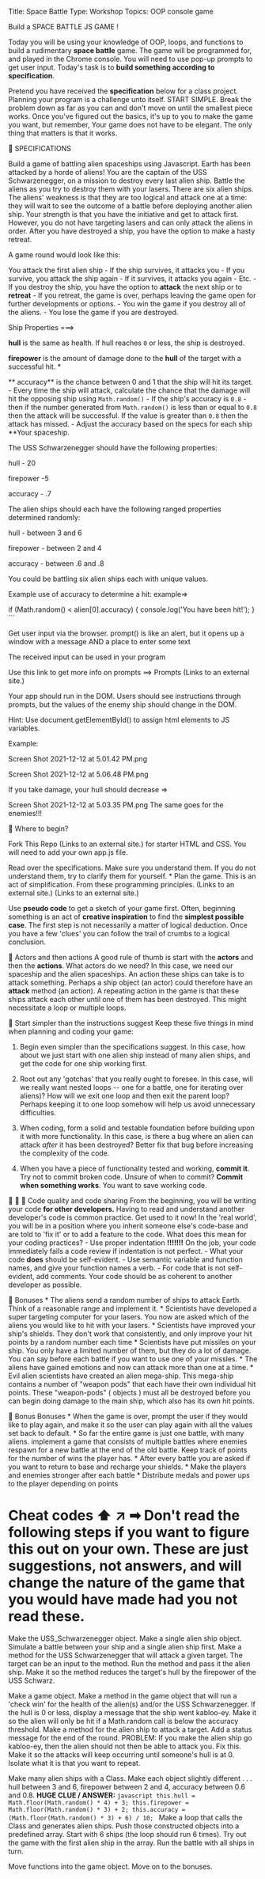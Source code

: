 Title: Space Battle
Type: Workshop
Topics: OOP console game

 Build a  SPACE BATTLE JS GAME !



Today you will be using your knowledge of OOP, loops, and functions to build a rudimentary **space battle** game. The game will be programmed for, and played in the Chrome console. You will need to use pop-up prompts to get user input. Today's task is to **build something according to specification**.

Pretend you have received the **specification** below for a class project. Planning your program is a challenge unto itself. START SIMPLE. Break the problem down as far as you can and don't move on until the smallest piece works. Once you've figured out the basics, it's up to you to make the game you want, but remember, Your game does not have to be elegant. The only thing that matters is that it works.

🚀 SPECIFICATIONS

Build a game of battling alien spaceships using Javascript. Earth has been attacked by a horde of aliens! You are the captain of the USS Schwarzenegger, on a mission to destroy every last alien ship. Battle the aliens as you try to destroy them with your lasers. There are six alien ships. The aliens' weakness is that they are too logical and attack one at a time: they will wait to see the outcome of a battle before deploying another alien ship. Your strength is that you have the initiative and get to attack first. However, you do not have targeting lasers and can only attack the aliens in order. After you have destroyed a ship, you have the option to make a hasty retreat.

A game round would look like this: 

You attack the first alien ship - If the ship survives, it attacks you - If you survive, you attack the ship again - If it survives, it attacks you again - Etc. - If you destroy the ship, you have the option to **attack** the next ship or to **retreat** - If you retreat, the game is over, perhaps leaving the game open for further developments or options. - You win the game if you destroy all of the aliens. - You lose the game if you are destroyed.

 

Ship Properties ===>

**hull** is the same as health. If hull reaches `0` or less, the ship is destroyed.

**firepower** is the amount of damage done to the **hull** of the target with a successful hit. *

** accuracy** is the chance between 0 and 1 that the ship will hit its target. - Every time the ship will attack, calculate the chance that the damage will hit the opposing ship using `Math.random()` - If the ship's accuracy is `0.8` - then if the number generated from `Math.random()` is less than or equal to `0.8` then the attack will be successful. If the value is greater than `0.8` then the attack has missed. - Adjust the accuracy based on the specs for each ship **Your spaceship.

The USS Schwarzenegger should have the following properties:

hull - 20

firepower -5

accuracy - .7

The alien ships should each have the following ranged properties determined randomly: 

hull - between 3 and 6

firepower - between 2 and 4 

accuracy - between .6 and .8

You could be battling six alien ships each with unique values.

Example use of accuracy to determine a hit: example=>

 if (Math.random() < alien[0].accuracy) { console.log('You have been hit!'); } ```

 

Get user input via the browser. prompt() is like an alert, but it opens up a window with a message AND a place to enter some text

The received input can be used in your program

Use this link to get more info on prompts ==> Prompts (Links to an external site.)

Your app should run in the DOM. Users should see instructions through prompts, but the values of the enemy ship should change in the DOM.

Hint: Use document.getElementById() to assign html elements to JS variables.

Example:

Screen Shot 2021-12-12 at 5.01.42 PM.png

Screen Shot 2021-12-12 at 5.06.48 PM.png

 

If you take damage, your hull should decrease =>

 
Screen Shot 2021-12-12 at 5.03.35 PM.png
The same goes for the enemies!!!

 👾 Where to begin?

Fork This Repo (Links to an external site.) for starter HTML and CSS. You will need to add your own app.js file. 

Read over the specifications. Make sure you understand them. If you do not understand them, try to clarify them for yourself. * Plan the game. This is an act of simplification. From these programming principles. (Links to an external site.) (Links to an external site.)

 Use **pseudo code** to get a sketch of your game first. Often, beginning something is an act of **creative inspiration** to find the **simplest possible case**. The first step is not necessarily a matter of logical deduction. Once you have a few 'clues' you can follow the trail of crumbs to a logical conclusion.

 👾 Actors and then actions A good rule of thumb is start with the **actors** and then the **actions**. What actors do we need? In this case, we need our spaceship and the alien spaceships. An action these ships can take is to attack something. Perhaps a ship object (an actor) could therefore have an **attack** method (an action). A repeating action in the game is that these ships attack each other until one of them has been destroyed. This might necessitate a loop or multiple loops.

 👾 Start simpler than the instructions suggest Keep these five things in mind when planning and coding your game:

1. Begin even simpler than the specifications suggest. In this case, how about we just start with one alien ship instead of many alien ships, and get the code for one ship working first.

2. Root out any 'gotchas' that you really ought to foresee. In this case, will we really want nested loops -- one for a battle, one for iterating over aliens)? How will we exit one loop and then exit the parent loop? Perhaps keeping it to one loop somehow will help us avoid unnecessary difficulties.

3. When coding, form a solid and testable foundation before building upon it with more functionality. In this case, is there a bug where an alien can attack _after_ it has been destroyed? Better fix that bug before increasing the complexity of the code.

4. When you have a piece of functionality tested and working, **commit it**. Try not to commit broken code. Unsure of when to commit? **Commit when something works**. You want to save working code.
 

👾 👾 👾 Code quality and code sharing From the beginning, you will be writing your code **for other developers.** Having to read and understand another developer's code is common practice. Get used to it now! In the 'real world', you will be in a position where you inherit someone else's code-base and are told to 'fix it' or to add a feature to the code. What does this mean for your coding practices? - Use proper indentation **!!!!!!!** On the job, your code immediately fails a code review if indentation is not perfect. - What your code **does** should be self-evident. - Use semantic variable and function names, and give your function names a verb. - For code that is not self-evident, add comments. Your code should be as coherent to another developer as possible.
 

🚀 Bonuses * The aliens send a random number of ships to attack Earth. Think of a reasonable range and implement it. * Scientists have developed a super targeting computer for your lasers. You now are asked which of the aliens you would like to hit with your lasers. * Scientists have improved your ship's shields. They don't work that consistently, and only improve your hit points by a random number each time * Scientists have put missiles on your ship. You only have a limited number of them, but they do a lot of damage. You can say before each battle if you want to use one of your missles. * The aliens have gained emotions and now can attack more than one at a time. * Evil alien scientists have created an alien mega-ship. This mega-ship contains a number of "weapon pods" that each have their own individual hit points. These "weapon-pods" ( objects ) must all be destroyed before you can begin doing damage to the main ship, which also has its own hit points.
 

🚀 Bonus Bonuses * When the game is over, prompt the user if they would like to play again, and make it so the user can play again with all the values set back to default. * So far the entire game is just one battle, with many aliens. implement a game that consists of multiple battles where enemies respawn for a new battle at the end of the old battle. Keep track of points for the number of wins the player has. * After every battle you are asked if you want to return to base and recharge your shields. * Make the players and enemies stronger after each battle * Distribute medals and power ups to the player depending on points
 

# Cheat codes ⬆ ↗ ➡ **Don't read the following steps if you want to figure this out on your own.** **These are just suggestions, not answers, and will change the nature of the game that you would have made had you not read these.**

Make the USS_Schwarzenegger object. Make a single alien ship object. Simulate a battle between your ship and a single alien ship first. Make a method for the USS Schwarzenegger that will attack a given target. The target can be an input to the method. Run the method and pass it the alien ship. Make it so the method reduces the target's hull by the firepower of the USS Schwarz.

Make a game object. Make a method in the game object that will run a 'check win' for the health of the alien(s) and/or the USS Schwarzenegger. If the hull is 0 or less, display a message that the ship went kabloo-ey. Make it so the alien will only be hit if a Math.random call is below the accuracy threshold. Make a method for the alien ship to attack a target. Add a status message for the end of the round. PROBLEM: If you make the alien ship go kabloo-ey, then the alien should not then be able to attack you. Fix this. Make it so the attacks will keep occurring until someone's hull is at 0. Isolate what it is that you want to repeat.

Make many alien ships with a Class. Make each object slightly different . . . hull between 3 and 6, firepower between 2 and 4, accuracy between 0.6 and 0.8. **HUGE CLUE / ANSWER:** ```javascript this.hull = Math.floor(Math.random() * 4) + 3; this.firepower = Math.floor(Math.random() * 3) + 2; this.accuracy = (Math.floor(Math.random() * 3) + 6) / 10; ``` Make a loop that calls the Class and generates alien ships. Push those constructed objects into a predefined array. Start with 6 ships (the loop should run 6 times). Try out the game with the first alien ship in the array. Run the battle with all ships in turn.

Move functions into the game object. Move on to the bonuses. 

